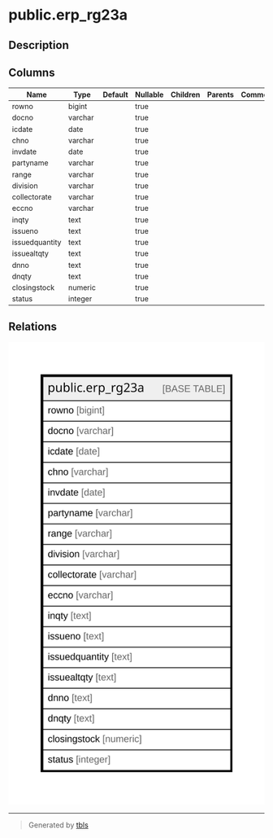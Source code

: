# public.erp_rg23a

## Description

## Columns

| Name | Type | Default | Nullable | Children | Parents | Comment |
| ---- | ---- | ------- | -------- | -------- | ------- | ------- |
| rowno | bigint |  | true |  |  |  |
| docno | varchar |  | true |  |  |  |
| icdate | date |  | true |  |  |  |
| chno | varchar |  | true |  |  |  |
| invdate | date |  | true |  |  |  |
| partyname | varchar |  | true |  |  |  |
| range | varchar |  | true |  |  |  |
| division | varchar |  | true |  |  |  |
| collectorate | varchar |  | true |  |  |  |
| eccno | varchar |  | true |  |  |  |
| inqty | text |  | true |  |  |  |
| issueno | text |  | true |  |  |  |
| issuedquantity | text |  | true |  |  |  |
| issuealtqty | text |  | true |  |  |  |
| dnno | text |  | true |  |  |  |
| dnqty | text |  | true |  |  |  |
| closingstock | numeric |  | true |  |  |  |
| status | integer |  | true |  |  |  |

## Relations

![er](public.erp_rg23a.svg)

---

> Generated by [tbls](https://github.com/k1LoW/tbls)
